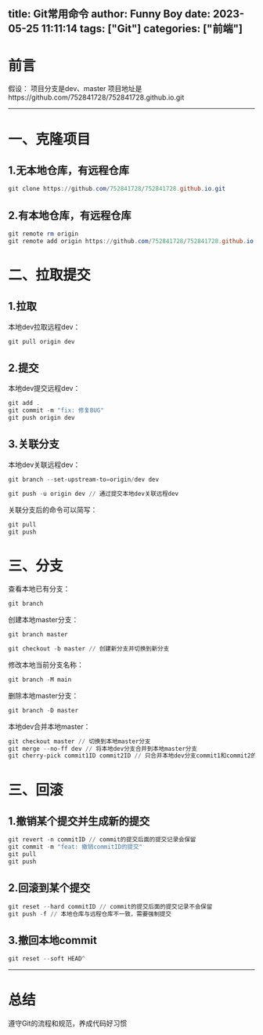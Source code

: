 title: Git常用命令
author: Funny Boy
date: 2023-05-25 11:11:14
tags: ["Git"]
categories: ["前端"]
---
# 前言
假设：
项目分支是dev、master
项目地址是https://github.com/752841728/752841728.github.io.git

---
# 一、克隆项目
## 1.无本地仓库，有远程仓库

```powershell
git clone https://github.com/752841728/752841728.github.io.git
```
## 2.有本地仓库，有远程仓库

```powershell
git remote rm origin
git remote add origin https://github.com/752841728/752841728.github.io.git
```
# 二、拉取提交
## 1.拉取
本地dev拉取远程dev：

```powershell
git pull origin dev
```
## 2.提交
本地dev提交远程dev：

```powershell
git add .
git commit -m "fix: 修复BUG"
git push origin dev
```
## 3.关联分支
本地dev关联远程dev：

```powershell
git branch --set-upstream-to=origin/dev dev
```
```powershell
git push -u origin dev // 通过提交本地dev关联远程dev
```

关联分支后的命令可以简写：

```powershell
git pull
git push
```
# 三、分支

查看本地已有分支：

```powershell
git branch
```
创建本地master分支：
```powershell
git branch master
```
```powershell
git checkout -b master // 创建新分支并切换到新分支
```
修改本地当前分支名称：

```powershell
git branch -M main
```
删除本地master分支：

```powershell
git branch -D master
```
本地dev合并本地master：

```powershell
git checkout master // 切换到本地master分支
git merge --no-ff dev // 将本地dev分支合并到本地master分支
git cherry-pick commit1ID commit2ID // 只合并本地dev分支commit1和commit2的提交到本地master分支
```
# 三、回滚

## 1.撤销某个提交并生成新的提交

```powershell
git revert -n commitID // commit的提交后面的提交记录会保留
git commit -m "feat: 撤销commitID的提交"
git pull
git push
```
## 2.回滚到某个提交

```powershell
git reset --hard commitID // commit的提交后面的提交记录不会保留
git push -f // 本地仓库与远程仓库不一致，需要强制提交
```
## 3.撤回本地commit

```powershell
git reset --soft HEAD^
```

---

# 总结
遵守Git的流程和规范，养成代码好习惯